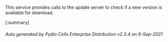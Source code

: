 






This service provides calls to the update server to check if a new version is available for download.

[:summary]

###### Auto generated by Pydio Cells Enterprise Distribution v2.3.4 on 9-Sep-2021
